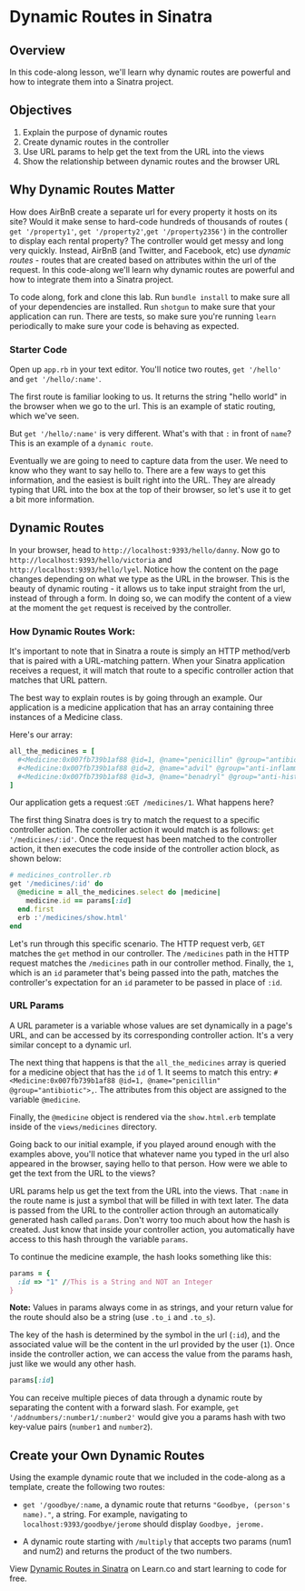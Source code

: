 # Dynamic Routes in Sinatra

## Overview

In this code-along lesson, we'll learn why dynamic routes are powerful and how
to integrate them into a Sinatra project.

## Objectives

1.  Explain the purpose of dynamic routes
2.  Create dynamic routes in the controller
3.  Use URL params to help get the text from the URL into the views
4.  Show the relationship between dynamic routes and the browser URL

## Why Dynamic Routes Matter

How does AirBnB create a separate url for every property it hosts on its site?
Would it make sense to hard-code hundreds of thousands of routes (
`get '/property1'`, `get '/property2'`,`get '/property2356'`) in the controller
to display each rental property? The controller would get messy and long very
quickly. Instead, AirBnB (and Twitter, and Facebook, etc) use _dynamic routes_ -
routes that are created based on attributes within the url of the request. In
this code-along we'll learn why dynamic routes are powerful and how to integrate
them into a Sinatra project.

To code along, fork and clone this lab. Run `bundle install` to make sure all of
your dependencies are installed. Run `shotgun` to make sure that your
application can run. There are tests, so make sure you're running `learn`
periodically to make sure your code is behaving as expected.

### Starter Code

Open up `app.rb` in your text editor. You'll notice two routes, `get '/hello'`
and `get '/hello/:name'`.

The first route is familiar looking to us. It returns the string "hello world"
in the browser when we go to the url. This is an example of static routing,
which we've seen.

But `get '/hello/:name'` is very different. What's with that `:` in front of
`name`? This is an example of a `dynamic route`.

Eventually we are going to need to capture data from the user. We need to know
who they want to say hello to. There are a few ways to get this information, and
the easiest is built right into the URL. They are already typing that URL into
the box at the top of their browser, so let's use it to get a bit more
information.

## Dynamic Routes

In your browser, head to `http://localhost:9393/hello/danny`. Now go to
`http://localhost:9393/hello/victoria` and `http://localhost:9393/hello/lyel`.
Notice how the content on the page changes depending on what we type as the URL
in the browser. This is the beauty of dynamic routing - it allows us to take
input straight from the url, instead of through a form. In doing so, we can
modify the content of a view at the moment the `get` request is received by the
controller.

### How Dynamic Routes Work:

It's important to note that in Sinatra a route is simply an HTTP method/verb
that is paired with a URL-matching pattern. When your Sinatra application
receives a request, it will match that route to a specific controller action
that matches that URL pattern.

The best way to explain routes is by going through an example. Our application
is a medicine application that has an array containing three instances of a
Medicine class.

Here's our array:

```ruby
all_the_medicines = [
  #<Medicine:0x007fb739b1af88 @id=1, @name="penicillin" @group="antibiotic">,
  #<Medicine:0x007fb739b1af88 @id=2, @name="advil" @group="anti-inflammatory">,
  #<Medicine:0x007fb739b1af88 @id=3, @name="benadryl" @group="anti-histamine">
]
```

Our application gets a request :`GET /medicines/1`. What happens here?

The first thing Sinatra does is try to match the request to a specific
controller action. The controller action it would match is as follows:
`get '/medicines/:id'`. Once the request has been matched to the controller
action, it then executes the code inside of the controller action block, as
shown below:

```ruby
# medicines_controller.rb
get '/medicines/:id' do
  @medicine = all_the_medicines.select do |medicine|
    medicine.id == params[:id]
  end.first
  erb :'/medicines/show.html'
end
```

Let's run through this specific scenario. The HTTP request verb, `GET` matches
the `get` method in our controller. The `/medicines` path in the HTTP request
matches the `/medicines` path in our controller method. Finally, the `1`, which
is an `id` parameter that's being passed into the path, matches the controller's
expectation for an `id` parameter to be passed in place of `:id`.

### URL Params

A URL parameter is a variable whose values are set dynamically in a page's URL,
and can be accessed by its corresponding controller action. It's a very similar
concept to a dynamic url.

The next thing that happens is that the `all_the_medicines` array is queried for
a medicine object that has the `id` of 1. It seems to match this entry:
`#<Medicine:0x007fb739b1af88 @id=1, @name="penicillin" @group="antibiotic">,`.
The attributes from this object are assigned to the variable `@medicine`.

Finally, the `@medicine` object is rendered via the `show.html.erb` template
inside of the `views/medicines` directory.

Going back to our initial example, if you played around enough with the examples
above, you'll notice that whatever name you typed in the url also appeared in
the browser, saying hello to that person. How were we able to get the text from
the URL to the views?

URL params help us get the text from the URL into the views. That `:name` in the
route name is just a symbol that will be filled in with text later. The data is
passed from the URL to the controller action through an automatically generated
hash called `params`. Don't worry too much about how the hash is created. Just
know that inside your controller action, you automatically have access to this
hash through the variable `params`.

To continue the medicine example, the hash looks something like this:

```ruby
params = {
  :id => "1" //This is a String and NOT an Integer
}
```

**Note:** Values in params always come in as strings, and your return value for
the route should also be a string (use `.to_i` and `.to_s`).

The key of the hash is determined by the symbol in the url (`:id`), and the
associated value will be the content in the url provided by the user (`1`). Once
inside the controller action, we can access the value from the params hash, just
like we would any other hash.

```ruby
params[:id]
```

You can receive multiple pieces of data through a dynamic route by separating
the content with a forward slash. For example,
`get '/addnumbers/:number1/:number2'` would give you a params hash with two
key-value pairs (`number1` and `number2`).

## Create your Own Dynamic Routes

Using the example dynamic route that we included in the code-along as a
template, create the following two routes:

- `get '/goodbye/:name`, a dynamic route that returns
  `"Goodbye, (person's name)."`, a string. For example, navigating to
  `localhost:9393/goodbye/jerome` should display `Goodbye, jerome.`

- A dynamic route starting with `/multiply` that accepts two params (num1 and
  num2) and returns the product of the two numbers.

<p data-visibility='hidden'>View <a href='https://learn.co/lessons/sinatra-dynamic-routes-codealong' title='Dynamic Routes in Sinatra'>Dynamic Routes in Sinatra</a> on Learn.co and start learning to code for free.</p>
